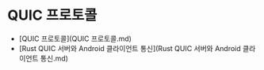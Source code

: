 # QUIC 프로토콜
- [QUIC 프로토콜](QUIC 프로토콜.md)
- [Rust QUIC 서버와 Android 클라이언트 통신](Rust QUIC 서버와 Android 클라이언트 통신.md)
